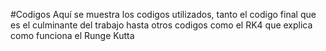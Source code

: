 #Codigos
Aquí se muestra los codigos utilizados, tanto el codigo final que es el culminante del trabajo hasta otros codigos como el RK4 que explica como funciona el Runge Kutta
